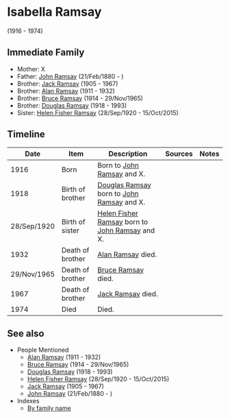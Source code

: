 ﻿---
layout: person
subject_key: i80504300
permalink: /people/i80504300
---

# Isabella Ramsay
(1916 - 1974)

## Immediate Family

* Mother: X
* Father: [John Ramsay](./@i64225415@-john-ramsay-b1880-2-21-d.md) (21/Feb/1880 - )
* Brother: [Jack Ramsay](./@i55070438@-jack-ramsay-b1905-d1967.md) (1905 - 1967)
* Brother: [Alan Ramsay](./@i62219744@-alan-ramsay-b1911-d1932.md) (1911 - 1932)
* Brother: [Bruce Ramsay](./@i49046148@-bruce-ramsay-b1914-d1965-11-29.md) (1914 - 29/Nov/1965)
* Brother: [Douglas Ramsay](./@i12977578@-douglas-ramsay-b1918-d1993.md) (1918 - 1993)
* Sister: [Helen Fisher Ramsay](./@i34267190@-helen-fisher-ramsay-b1920-9-28-d2015-10-15.md) (28/Sep/1920 - 15/Oct/2015)

## Timeline

Date | Item | Description | Sources | Notes
---|---|---|---|---
1916 | Born | Born to [John Ramsay](./@i64225415@-john-ramsay-b1880-2-21-d.md) and X. |  | 
1918 | Birth of brother | [Douglas Ramsay](./@i12977578@-douglas-ramsay-b1918-d1993.md) born to [John Ramsay](./@i64225415@-john-ramsay-b1880-2-21-d.md) and X. |  | 
28/Sep/1920 | Birth of sister | [Helen Fisher Ramsay](./@i34267190@-helen-fisher-ramsay-b1920-9-28-d2015-10-15.md) born to [John Ramsay](./@i64225415@-john-ramsay-b1880-2-21-d.md) and X. |  | 
1932 | Death of brother | [Alan Ramsay](./@i62219744@-alan-ramsay-b1911-d1932.md) died. |  | 
29/Nov/1965 | Death of brother | [Bruce Ramsay](./@i49046148@-bruce-ramsay-b1914-d1965-11-29.md) died. |  | 
1967 | Death of brother | [Jack Ramsay](./@i55070438@-jack-ramsay-b1905-d1967.md) died. |  | 
1974 | Died | Died. |  | 


## See also

- People Mentioned
  - [Alan Ramsay](./@i62219744@-alan-ramsay-b1911-d1932.md) (1911 - 1932)
  - [Bruce Ramsay](./@i49046148@-bruce-ramsay-b1914-d1965-11-29.md) (1914 - 29/Nov/1965)
  - [Douglas Ramsay](./@i12977578@-douglas-ramsay-b1918-d1993.md) (1918 - 1993)
  - [Helen Fisher Ramsay](./@i34267190@-helen-fisher-ramsay-b1920-9-28-d2015-10-15.md) (28/Sep/1920 - 15/Oct/2015)
  - [Jack Ramsay](./@i55070438@-jack-ramsay-b1905-d1967.md) (1905 - 1967)
  - [John Ramsay](./@i64225415@-john-ramsay-b1880-2-21-d.md) (21/Feb/1880 - )
- Indexes
  - [By family name](../index-by-family-name.md)
